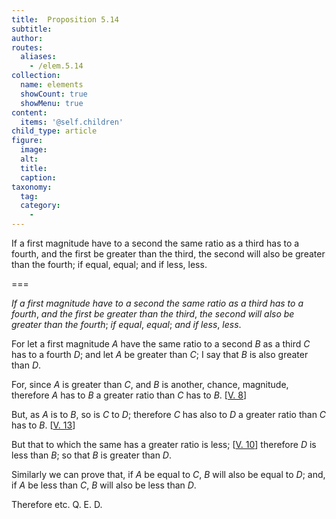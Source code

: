 ```yaml
---
title:  Proposition 5.14
subtitle: 
author:
routes:
  aliases:
    - /elem.5.14
collection:
  name: elements
  showCount: true
  showMenu: true
content:
  items: '@self.children'
child_type: article
figure:
  image:
  alt:
  title:
  caption:
taxonomy:
  tag:
  category:
    - 
---
```


<p><emph>If a first magnitude have to a second the same ratio as a third has to a fourth</emph>, <emph>and the first be greater than the third</emph>, <emph>the second will also be greater than the fourth</emph>; <emph>if equal</emph>, <emph>equal</emph>; <emph>and if less</emph>, <emph>less</emph>. </p>

===

<p><em>If a first magnitude have to a second the same ratio as a third has to a fourth</em>, <em>and the first be greater than the third</em>, <em>the second will also be greater than the fourth</em>; <em>if equal</em>, <em>equal</em>; <em>and if less</em>, <em>less</em>. </p>

<p>For let a first magnitude <em>A</em> have the same ratio to a second <em>B</em> as a third <em>C</em> has to a fourth <em>D</em>; and let <em>A</em> be greater than <em>C</em>; I say that <em>B</em> is also greater than <em>D</em>. 
      </p>

<p>For, since <em>A</em> is greater than <em>C</em>, and <em>B</em> is another, chance, magnitude, therefore <em>A</em> has to <em>B</em> a greater ratio than <em>C</em> has to <em>B</em>. [<a href="/elem.5.8">V. 8</a>] </p>

<p>But, as <em>A</em> is to <em>B</em>, so is <em>C</em> to <em>D</em>; <span class="center">therefore <em>C</em> has also to <em>D</em> a greater ratio than <em>C</em> has to <em>B</em>. [<a href="/elem.5.13">V. 13</a>]</span>
      </p>

<p>But that to which the same has a greater ratio is less; [<a href="/elem.5.10">V. 10</a>] <span class="center">therefore <em>D</em> is less than <em>B</em>; so that <em>B</em> is greater than <em>D</em>.</span>
      </p>

<p>Similarly we can prove that, if <em>A</em> be equal to <em>C</em>, <em>B</em> will also be equal to <em>D</em>; and, if <em>A</em> be less than <em>C</em>, <em>B</em> will also be less than <em>D</em>. </p>

<p>Therefore etc. Q. E. D.</p>
